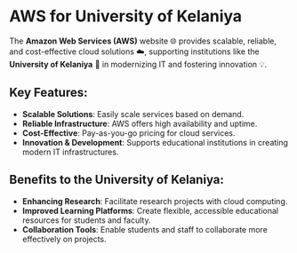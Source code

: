 # AWS for University of Kelaniya

The **Amazon Web Services (AWS)** website 🌐 provides scalable, reliable, and cost-effective cloud solutions ☁️, supporting institutions like the **University of Kelaniya** 🏫 in modernizing IT and fostering innovation 💡.

## Key Features:
- **Scalable Solutions**: Easily scale services based on demand.
- **Reliable Infrastructure**: AWS offers high availability and uptime.
- **Cost-Effective**: Pay-as-you-go pricing for cloud services.
- **Innovation & Development**: Supports educational institutions in creating modern IT infrastructures.

## Benefits to the University of Kelaniya:
- **Enhancing Research**: Facilitate research projects with cloud computing.
- **Improved Learning Platforms**: Create flexible, accessible educational resources for students and faculty.
- **Collaboration Tools**: Enable students and staff to collaborate more effectively on projects.

